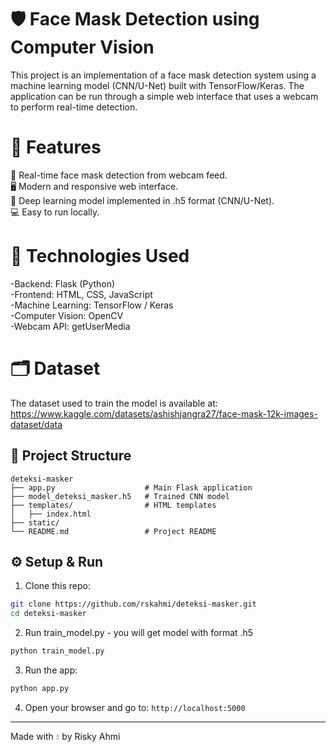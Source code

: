 # 🛡️ Face Mask Detection using Computer Vision
This project is an implementation of a face mask detection system using a machine learning model (CNN/U-Net) built with TensorFlow/Keras. The application can be run through a simple web interface that uses a webcam to perform real-time detection.

# 🚀 Features
📸 Real-time face mask detection from webcam feed. <br/>
🖥️ Modern and responsive web interface. <br/>
🤖 Deep learning model implemented in .h5 format (CNN/U-Net). <br/>
💻 Easy to run locally. <br/>

# 🧠 Technologies Used
-Backend: Flask (Python) <br/>
-Frontend: HTML, CSS, JavaScript <br/>
-Machine Learning: TensorFlow / Keras <br/>
-Computer Vision: OpenCV <br/>
-Webcam API: getUserMedia <br/>

# 🗂️ Dataset
The dataset used to train the model is available at:
https://www.kaggle.com/datasets/ashishjangra27/face-mask-12k-images-dataset/data

## 📁 Project Structure
```
deteksi-masker
├── app.py                    # Main Flask application
├── model_deteksi_masker.h5   # Trained CNN model
├── templates/                # HTML templates
│   ├── index.html
├── static/
└── README.md                 # Project README
```
## ⚙️ Setup & Run
1. Clone this repo:
```bash
git clone https://github.com/rskahmi/deteksi-masker.git
cd deteksi-masker
```
2. Run train_model.py - you will get model with format .h5
```bash
python train_model.py
```
3. Run the app:
```bash
python app.py
```

4. Open your browser and go to: `http://localhost:5000`

---

Made with 💧 by Risky Ahmi
